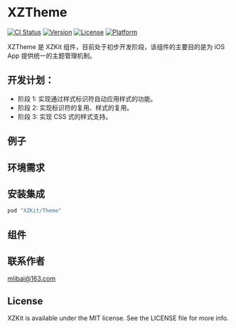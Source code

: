# XZTheme

[![CI Status](https://img.shields.io/travis/rust-lang/rust.svg)](https://travis-ci.org/mlibai/XZKit)
[![Version](https://img.shields.io/badge/Version-2.0.0-blue.svg?style=flat)](http://cocoapods.org/pods/XZKit)
[![License](https://img.shields.io/badge/License-MIT-green.svg)](http://cocoapods.org/pods/XZKit)
[![Platform](https://img.shields.io/badge/Platform-iOS-yellow.svg)](http://cocoapods.org/pods/XZKit)

XZTheme 是 XZKit 组件，目前处于初步开发阶段，该组件的主要目的是为 iOS App 提供统一的主题管理机制。

## 开发计划：

- 阶段 1: 实现通过样式标识符自动应用样式的功能。
- 阶段 2: 实现标识符的复用、样式的复用。
- 阶段 3: 实现 CSS 式的样式支持。

## 例子



## 环境需求

## 安装集成



```ruby
pod "XZKit/Theme"
```

## 组件


## 联系作者

[mlibai@163.com](mailto://mlibai@163.com)

## License

XZKit is available under the MIT license. See the LICENSE file for more info.
